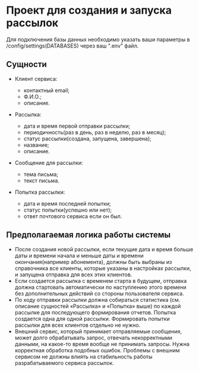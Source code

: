 # Проект для создания и запуска рассылок

Для подключения базы данных необходимо указать ваши параметры в /config/settings(DATABASES) через ваш ".env" файл.

## Сущности

- Клиент сервиса:
    - контактный email;
    - Ф.И.О.;
    - описание.

- Рассылка:
    - дата и время первой отправки рассылки;
    - периодичность(раз в день, раз в неделю, раз в месяц);
    - статус рассылки(создана, запущена, завершена);
    - название;
    - описание.

- Сообщение для рассылки:
    - тема письма;
    - текст письма.

- Попытка рассылки:
    - дата и время последней попытки;
    - статус попытки(успешно или нет);
    - ответ почтового сервиса если он был.

## Предполагаемая логика работы системы

- После создания новой рассылки, если текущие дата и время больше даты и времени начала и меньше даты 
  и времени окончания(например абонемента), должны быть выбраны из справочника все клиенты, которые указаны 
  в настройках рассылки, и запущена отправка для всех этих клиентов.
- Если создается рассылка с временем старта в будущем, отправка должна стартовать автоматически по наступлению 
  этого времени без дополнительных действий со стороны пользователя сервиса.
- По ходу отправки рассылки должна собираться статистика (см. описание сущностей «Рассылка» и «Попытка» выше) 
  по каждой рассылке для последующего формирования отчетов. Попытка создается одна для одной рассылки. 
  Формировать попытки рассылки для всех клиентов отдельно не нужно.
- Внешний сервис, который принимает отправляемые сообщения, может долго обрабатывать запрос, 
  отвечать некорректными данными, на какое-то время вообще не принимать запросы. 
  Нужна корректная обработка подобных ошибок. Проблемы с внешним сервисом не должны влиять на стабильность 
  работы разрабатываемого сервиса рассылок.